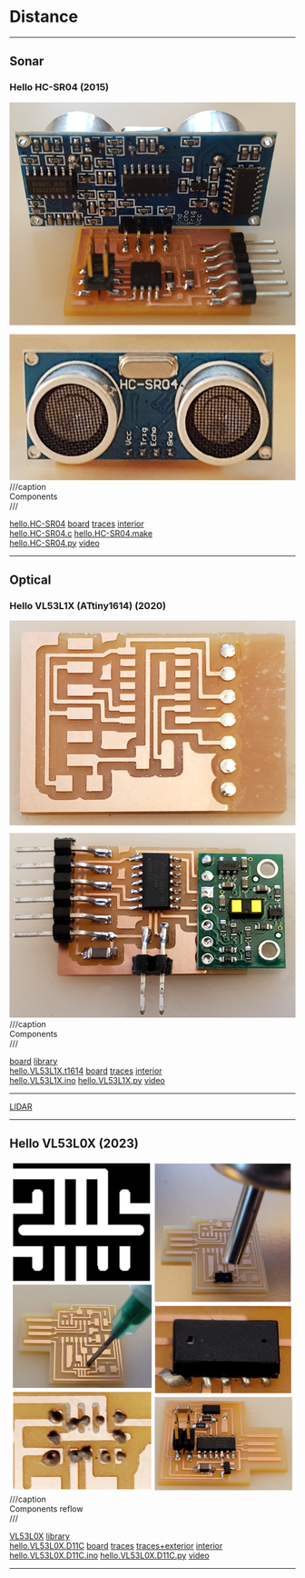 # Distance

---

## Sonar

### Hello HC-SR04 (2015)

![](sonar/hello.HC-SR04.jpg)  
///caption  
Components  
///

[hello.HC-SR04](sonar/hello.HC-SR04.cad) [board](sonar/hello.HC-SR04.png) [traces](sonar/hello.HC-SR04.traces.png) [interior](sonar/hello.HC-SR04.interior.png)  
[hello.HC-SR04.c](sonar/hello.HC-SR04.c) [hello.HC-SR04.make](sonar/hello.HC-SR04.make)  
[hello.HC-SR04.py](sonar/hello.HC-SR04.py) [video](sonar/hello.HC-SR04.mp4)

---

## Optical

### Hello VL53L1X (ATtiny1614) (2020)

![](tof/hello.VL53L1X.t1614.jpg)  
///caption  
Components  
///

[board](https://www.digikey.com/en/products/detail/pololu-corporation/3415/10451121) [library](https://github.com/pololu/vl53l1x-arduino)  
[hello.VL53L1X.t1614](tof/hello.VL53L1X.t1614) [board](tof/hello.VL53L1X.t1614.png) [traces](tof/hello.VL53L1X.t1614.traces.png) [interior](tof/hello.VL53L1X.t1614.interior.png)  
[hello.VL53L1X.ino](tof/hello.VL53L1X.ino) [hello.VL53L1X.py](tof/hello.VL53L1X.py) [video](tof/hello.VL53L1X.mp4)

---

[LIDAR](https://www.amazon.com/s?k=lidar)

---

## Hello VL53L0X (2023)

![](tof/hello.VL53L0X.D11C.jpg)  
///caption  
Components reflow  
///

[VL53L0X](https://www.digikey.com/en/products/detail/stmicroelectronics/VL53L0CXV0DH-1/6023691) [library](https://github.com/pololu/vl53l0x-arduino)  
[hello.VL53L0X.D11C](tof/hello.VL53L0X.D11C) [board](tof/hello.VL53L0X.D11C.png) [traces](tof/hello.VL53L0X.D11C.traces.png) [traces+exterior](tof/hello.VL53L0X.D11C.traces_exterior.png) [interior](tof/hello.VL53L0X.D11C.interior.png)  
[hello.VL53L0X.D11C.ino](tof/hello.VL53L0X.D11C.ino) [hello.VL53L0X.D11C.py](tof/hello.VL53L0X.D11C.py) [video](tof/hello.VL53L0X.D11C.mp4)

---

